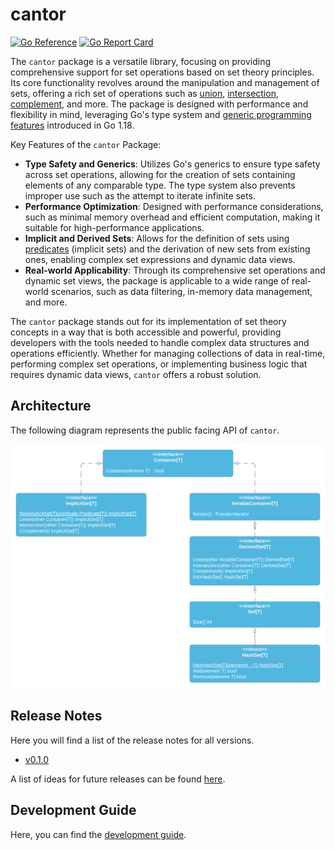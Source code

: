 # cantor

[![Go Reference](https://pkg.go.dev/badge/github.com/frederik-jatzkowski/cantor.svg)](https://pkg.go.dev/github.com/frederik-jatzkowski/cantor)
[![Go Report Card](https://goreportcard.com/badge/github.com/frederik-jatzkowski/cantor)](https://goreportcard.com/report/github.com/frederik-jatzkowski/cantor)

The `cantor` package is a versatile library, focusing on providing comprehensive support for set operations based on set theory principles. Its core functionality revolves around the manipulation and management of sets, offering a rich set of operations such as [union](https://en.wikipedia.org/wiki/Union_(set_theory)), [intersection](https://en.wikipedia.org/wiki/Intersection_(set_theory)), [complement](https://en.wikipedia.org/wiki/Complement_(set_theory)), and more. The package is designed with performance and flexibility in mind, leveraging Go's type system and [generic programming features](https://go.dev/doc/tutorial/generics) introduced in Go 1.18.

Key Features of the `cantor` Package:
- **Type Safety and Generics**: Utilizes Go's generics to ensure type safety across set operations, allowing for the creation of sets containing elements of any comparable type. The type system also prevents improper use such as the attempt to iterate infinite sets.
- **Performance Optimization**: Designed with performance considerations, such as minimal memory overhead and efficient computation, making it suitable for high-performance applications.
- **Implicit and Derived Sets**: Allows for the definition of sets using [predicates](https://proofwiki.org/wiki/Definition:Set/Definition_by_Predicate) (implicit sets) and the derivation of new sets from existing ones, enabling complex set expressions and dynamic data views.
- **Real-world Applicability**: Through its comprehensive set operations and dynamic set views, the package is applicable to a wide range of real-world scenarios, such as data filtering, in-memory data management, and more.

The `cantor` package stands out for its implementation of set theory concepts in a way that is both accessible and powerful, providing developers with the tools needed to handle complex data structures and operations efficiently. Whether for managing collections of data in real-time, performing complex set operations, or implementing business logic that requires dynamic data views, `cantor` offers a robust solution.

## Architecture

The following diagram represents the public facing API of `cantor`.

![Architecture of the public API](/docs/media/public_architecture.svg)

## Release Notes

Here you will find a list of the release notes for all versions.

- [v0.1.0](docs/releases/v0.1.0.md)

A list of ideas for future releases can be found [here](docs/roadmap/ideas.md).

## Development Guide

Here, you can find the [development guide](docs/development/guide.md).